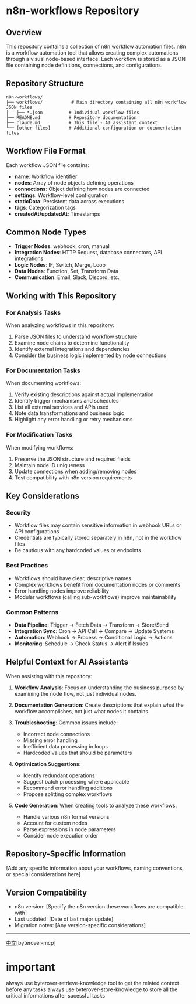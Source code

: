 # n8n-workflows Repository

## Overview
This repository contains a collection of n8n workflow automation files. n8n is a workflow automation tool that allows creating complex automations through a visual node-based interface. Each workflow is stored as a JSON file containing node definitions, connections, and configurations.

## Repository Structure
```
n8n-workflows/
├── workflows/           # Main directory containing all n8n workflow JSON files
│   ├── *.json          # Individual workflow files
├── README.md           # Repository documentation
├── claude.md           # This file - AI assistant context
└── [other files]       # Additional configuration or documentation files
```

## Workflow File Format
Each workflow JSON file contains:
- **name**: Workflow identifier
- **nodes**: Array of node objects defining operations
- **connections**: Object defining how nodes are connected
- **settings**: Workflow-level configuration
- **staticData**: Persistent data across executions
- **tags**: Categorization tags
- **createdAt/updatedAt**: Timestamps

## Common Node Types
- **Trigger Nodes**: webhook, cron, manual
- **Integration Nodes**: HTTP Request, database connectors, API integrations
- **Logic Nodes**: IF, Switch, Merge, Loop
- **Data Nodes**: Function, Set, Transform Data
- **Communication**: Email, Slack, Discord, etc.

## Working with This Repository

### For Analysis Tasks
When analyzing workflows in this repository:
1. Parse JSON files to understand workflow structure
2. Examine node chains to determine functionality
3. Identify external integrations and dependencies
4. Consider the business logic implemented by node connections

### For Documentation Tasks
When documenting workflows:
1. Verify existing descriptions against actual implementation
2. Identify trigger mechanisms and schedules
3. List all external services and APIs used
4. Note data transformations and business logic
5. Highlight any error handling or retry mechanisms

### For Modification Tasks
When modifying workflows:
1. Preserve the JSON structure and required fields
2. Maintain node ID uniqueness
3. Update connections when adding/removing nodes
4. Test compatibility with n8n version requirements

## Key Considerations

### Security
- Workflow files may contain sensitive information in webhook URLs or API configurations
- Credentials are typically stored separately in n8n, not in the workflow files
- Be cautious with any hardcoded values or endpoints

### Best Practices
- Workflows should have clear, descriptive names
- Complex workflows benefit from documentation nodes or comments
- Error handling nodes improve reliability
- Modular workflows (calling sub-workflows) improve maintainability

### Common Patterns
- **Data Pipeline**: Trigger → Fetch Data → Transform → Store/Send
- **Integration Sync**: Cron → API Call → Compare → Update Systems
- **Automation**: Webhook → Process → Conditional Logic → Actions
- **Monitoring**: Schedule → Check Status → Alert if Issues

## Helpful Context for AI Assistants

When assisting with this repository:

1. **Workflow Analysis**: Focus on understanding the business purpose by examining the node flow, not just individual nodes.

2. **Documentation Generation**: Create descriptions that explain what the workflow accomplishes, not just what nodes it contains.

3. **Troubleshooting**: Common issues include:
   - Incorrect node connections
   - Missing error handling
   - Inefficient data processing in loops
   - Hardcoded values that should be parameters

4. **Optimization Suggestions**:
   - Identify redundant operations
   - Suggest batch processing where applicable
   - Recommend error handling additions
   - Propose splitting complex workflows

5. **Code Generation**: When creating tools to analyze these workflows:
   - Handle various n8n format versions
   - Account for custom nodes
   - Parse expressions in node parameters
   - Consider node execution order

## Repository-Specific Information
[Add any specific information about your workflows, naming conventions, or special considerations here]

## Version Compatibility
- n8n version: [Specify the n8n version these workflows are compatible with]
- Last updated: [Date of last major update]
- Migration notes: [Any version-specific considerations]

---

[中文](./CLAUDE_ZH.md)[byterover-mcp]

# important 
always use byterover-retrieve-knowledge tool to get the related context before any tasks 
always use byterover-store-knowledge to store all the critical informations after sucessful tasks